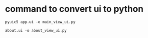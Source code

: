 # command to convert ui to python
`pyuic5 app.ui -o main_view_ui.py`

`about.ui -o about_view_ui.py`